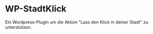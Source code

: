 WP-StadtKlick
==========

Ein Wordpress-Plugin um die Aktion "Lass den Klick in deiner Stadt" zu unterstützen.
